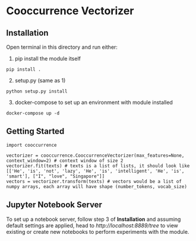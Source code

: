 # Cooccurrence Vectorizer
## Installation
Open terminal in this directory and run either:
1. pip install the module itself
```
pip install .
```
2. setup.py (same as 1)
```
python setup.py install
```
3. docker-compose to set up an environment with module installed
```
docker-compose up -d
```
## Getting Started
```
import cooccurrence

vectorizer = cooccurrence.CooccurrenceVectorizer(max_features=None, context_window=2) # context window of size 2
vectorizer.fit(texts) # texts is a list of lists, it should look like [['He', 'is', 'not', 'lazy', 'He', 'is', 'intelligent', 'He', 'is', 'smart'], ["I", "love", "Singapore"]]
vectors = vectorizer.transform(texts) # vectors would be a list of numpy arrays, each array will have shape (number_tokens, vocab_size)
```

## Jupyter Notebook Server
To set up a notebook server, follow step 3 of **Installation** and assuming default settings are applied, head to *http://localhost:8889/tree* to view existing or create new notebooks to perform experiments with the module.